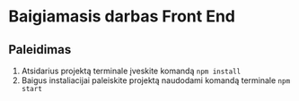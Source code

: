 # Baigiamasis darbas Front End

## Paleidimas

1. Atsidarius projektą terminale įveskite komandą `npm install`
2. Baigus instaliacijai paleiskite projektą naudodami komandą terminale `npm start`
